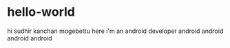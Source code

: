 # hello-world
hi sudhir kanchan mogebettu here i'm an android developer
android android android android
